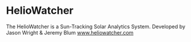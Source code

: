 HelioWatcher
============

The HelioWatcher is a Sun-Tracking Solar Analytics System. Developed by Jason Wright &amp; Jeremy Blum
www.heliowatcher.com